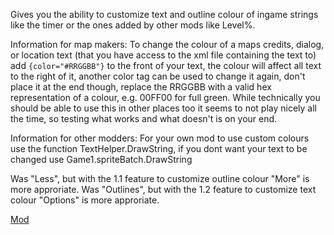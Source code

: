 Gives you the ability to customize text and outline colour of ingame strings like the timer or the ones added by other mods like Level%.

Information for map makers:
To change the colour of a maps credits, dialog, or location text (that you have access to the xml file containing the text to) add
`{color="#RRGGBB"}`
to the front of your text, the colour will affect all text to the right of it, another color tag can be used to change it again, don't place it at the end though, replace the RRGGBB with a valid hex representation of a colour, e.g. 00FF00 for full green. While technically you should be able to use this in other places too it seems to not play nicely all the time, so testing what works and what doesn't is on your end.

Information for other modders:
For your own mod to use custom colours use the function TextHelper.DrawString, if you dont want your text to be changed use Game1.spriteBatch.DrawString

Was "Less", but with the 1.1 feature to customize outline colour "More" is more approriate.
Was "Outlines", but with the 1.2 feature to customize text colour "Options" is more approriate.

[Mod](https://steamcommunity.com/sharedfiles/filedetails/?id=3275249832)
